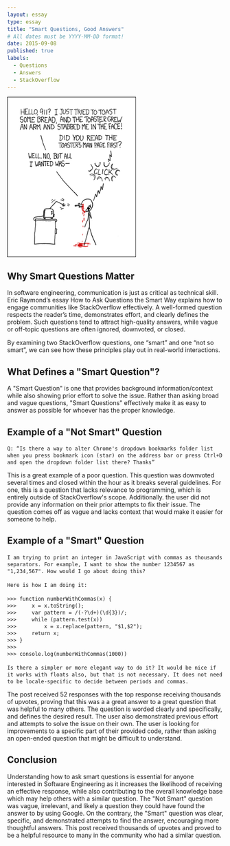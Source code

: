 ```yaml
---
layout: essay
type: essay
title: "Smart Questions, Good Answers"
# All dates must be YYYY-MM-DD format!
date: 2015-09-08
published: true
labels:
  - Questions
  - Answers
  - StackOverflow
---
```


<img width="300px" class="rounded float-start pe-4" src="../img/smart-questions/rtfm.png">

## Why Smart Questions Matter

In software engineering, communication is just as critical as technical skill. Eric Raymond’s essay How to Ask Questions the Smart Way explains how to engage communities like StackOverflow effectively. A well-formed question respects the reader’s time, demonstrates effort, and clearly defines the problem. Such questions tend to attract high-quality answers, while vague or off-topic questions are often ignored, downvoted, or closed.

By examining two StackOverflow questions, one “smart” and one “not so smart”, we can see how these principles play out in real-world interactions.

## What Defines a "Smart Question"?
A "Smart Question" is one that provides background information/context while also showing prior effort to solve the issue. Rather than asking broad and vague questions, "Smart Questions" effectively make it as easy to answer as possible for whoever has the proper knowledge. 

## Example of a "Not Smart" Question
```
Q: “Is there a way to alter Chrome's dropdown bookmarks folder list when you press bookmark icon (star) on the address bar or press Ctrl+D and open the dropdown folder list there? Thanks”
```

This is a great example of a poor question. This question was downvoted several times and closed within the hour as it breaks several guidelines. For one, this is a question that lacks relevance to programming, which is entirely outside of StackOverflow's scope. Additionally. the user did not provide any information on their prior attempts to fix their issue. The question comes off as vague and lacks context that would make it easier for someone to help.


## Example of a "Smart" Question
```
I am trying to print an integer in JavaScript with commas as thousands separators. For example, I want to show the number 1234567 as "1,234,567". How would I go about doing this?

Here is how I am doing it:

>>> function numberWithCommas(x) {
>>>     x = x.toString();
>>>     var pattern = /(-?\d+)(\d{3})/;
>>>     while (pattern.test(x))
>>>         x = x.replace(pattern, "$1,$2");
>>>     return x;
>>> }
>>>
>>> console.log(numberWithCommas(1000))

Is there a simpler or more elegant way to do it? It would be nice if it works with floats also, but that is not necessary. It does not need to be locale-specific to decide between periods and commas.
```
 
The post received 52 responses with the top response receiving thousands of upvotes, proving that this was a a great answer to a great question that was helpful to many others. The question is worded clearly and specifically, and defines the desired result. The user also demonstrated previous effort and attempts to solve the issue on their own. The user is looking for improvements to a specific part of their provided code, rather than asking an open-ended question that might be difficult to understand.



## Conclusion

Understanding how to ask smart questions is essential for anyone interested in Software Engineering as it increases the likelihood of receiving an effective response, while also contributing to the overall knowledge base which may help others with a similar question. The "Not Smart" question was vague, irrelevant, and likely a question they could have found the answer to by using Google. On the contrary, the "Smart" question was clear, specific, and demonstrated attempts to find the answer, encouraging more thoughtful answers. This post received thousands of upvotes and proved to be a helpful resource to many in the community who had a similar question. 

